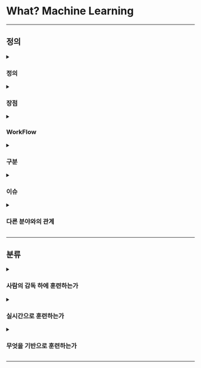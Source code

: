 # What? Machine Learning

---

## 정의

<details><summary><h3>정의</h3></summary>

- **정의**
    - 컴퓨터 프로그램이 주어진 데이터를 통해 데이터 처리 경험을 훈련함으로써 정보 처리 능력을 향상시키는 행위
    - 설명변수 X와 반응변수 Y에 대하여, 두 변수 간 상관관계를 서술한 수식을 찾는 능력을 향상시키는 행위

- **알고리즘과 모델**
    - 알고리즘 : 어떠한 문제를 해결하기 위한 일련의 절차나 방법
    - 모델 : 상관관계를 식으로 표현한 것으로서 알고리즘을 통해 도출된 설명변수와 반응변수의 관계를 나타낸 함수

</details>

<details><summary><h3>장점</h3></summary>

- **전통적인 방식으로는 해결할 수 없는 복잡한 문제를 쉽게 풀 수 있음**
    - 전통적인 방식의 경우 개발자가 직접 규칙을 설계하고 파라미터를 조정해야 함
    - 새로이 등장하는 문제들을 전통적인 방식으로 푸는 경우 설계할 규칙이나 조정할 파라미터가 복잡하고 다양함
    - 머신러닝의 경우 개발자가 적절한 알고리즘을 채택하고 적절한 파라미터를 설정하면 모델이 스스로 방법을 찾아냄
    - 따라서 전통적인 방식에 비해 머신러닝으로 문제를 풀 경우 개발자가 직접 수행해야 하는 업무가 줄어듦

- **유동적인 환경에 대처할 수 있음**
    - 대용량 데이터로부터 스스로 규칙을 찾아내어 복잡한 문제에 대응함
    - 따라서 학습되지 않은 데이터에 대해서도 적용할 수 있음

</details>

<details><summary><h3>WorkFlow</h3></summary>

![머신러닝워크플로우](https://content.altexsoft.com/media/2017/04/Screenshot_3.png)

- **Collect data** : 유용한 데이터를 최대한 많이 확보하고 하나의 데이터 세트로 통합함

- **Prepare data** : 결측값, 이상값, 기타 데이터 문제를 적절하게 처리하여 사용 가능한 상태로 준비함

- **Split data** :  데이터 세트를 학습용 세트와 평가용 세트로 분리함

- **Train a model** : 학습용 데이터 세트의 일부를 통해 모델이 데이터 내 패턴을 찾도록 훈련함

- **Validate a model** : 학습용 데이터 세트의 나머지를 통해 모델이 데이터 내 패턴을 잘 찾아냈는지 확인함

- **Test a model** : 평가용 데이터 세트를 통해 모델의 성능을 파악함

- **Deploy a model** : 모델을 의사결정 시스템에 탑재함

- **Iterate** : 새로운 데이터를 확보하고 모델에 적용하여 모델을 점진적으로 개선해나감

</details>

<details><summary><h3>구분</h3></summary>

![머신러닝 구분](https://github.com/trekhleb/homemade-machine-learning/blob/master/images/machine-learning-map.png?raw=true)

</details>

<details><summary><h3>이슈</h3></summary>

- **데이터**
    - 충분하지 않은 양의 데이터를 통한 학습
    - 대표성이 없는 데이터를 통한 학습
    - 품질이 낮은 데이터를 통한 학습
    - 반응변수와의 연관성이 낮은 설명변수를 통한 학습

- **과대적합/과소적합**

    ![과대적합과 과소적합](https://tensorflowkorea.files.wordpress.com/2017/06/fig2-01.png?w=640)

    - 모델이 훈련 시 제공되는 데이터에 과대 혹은 과소 적합되는 경우
    - 즉, 모델이 새로운 사례에 대하여 일반화되지 않는 경우

</details>

<details><summary><h3>다른 분야와의 관계</h3></summary>

- **AI, ML, DL**
    - 인공지능(Artificial Intelligence; AI) : 사람처럼 학습하고 추론할 수 있는 시스템을 만드는 기술
    - 머신러닝(Machine Learning; ML) : 규칙을 프로그래밍하지 않아도 주어진 데이터에서 자동으로 규칙을 발견하는 기술
    - 딥러닝(Deep Learning; DL) : 인공 신경망을 기반으로 하는 머신러닝 기술

- **빅데이터와 머신러닝의 관계**
    - 빅데이터(big data) : 기존의 데이터베이스로는 수집, 처리, 저장, 분석을 수행하기 어려울 만큼 방대한 양의 데이터
    - 빅데이터 시스템(big data system) : 빅데이터를 다루기 위한 시스템
    - 빅데이터 엔지니어링(big data engineering) :빅데이터를 다루는 방법
    - 빅데이터와 머신러닝의 관계
        - 본래 빅데이터의 개념은 데이터베이스에서 기원하여 머신러닝과는 별개로 발전해왔음
        - 학습 가능한 데이터의 양이 머신러닝 모델의 성능을 좌우하게 되면서, 오늘날 머신러닝 분야에서 유의미해짐

</details>

---

## 분류

<details><summary><h3>사람의 감독 하에 훈련하는가</h3></summary>

- **지도 학습(Supervised Learning)**
    - 훈련 단계에서 설명변수의 조합에 대응하는 반응변수를 함께 제시하는 학습 방법
        - 일고리즘은 설명변수와 반응변수의 상관관계를 가장 잘 설명할 수 있는 모델을 찾음
        - 알고리즘은 모델을 사용하여 새로운 설명변수에 대하여 예측을 수행함
    
    - 주요 알고리즘

        | 분석 종류 | 알고리즘 |
        |---|---|
        | 분류분석 | 결정트리(Decision Tree) |
        | | 서포트 벡터 머신(Support Vector Machine) |
        | | k-최근접이웃(K-Nearest Neightbor: KNN) |
        | | 로지스틱 회귀(Logistic Regression) |
        | 회귀분석 | 결정트리(Decision Tree) |
        | | 선형 회귀(Linear Regression) |
        | | 확률적 경사 하강 회귀(Stochastic gradient descent Regression; SGD) |

- **비지도 학습(Unsupervised Learning)**
    - 훈련 단계에서 설명변수에 조합에 대응하는  반응변수를 제시하지 않는 학습 방법
        - 알고리즘은 설명변수의 특징만을 활용하여 목표한 결과를 산출함

    - 주요 알고리즘

        | 분석 종류 | 알고리즘 |
        |---|---|---|
        | 군집분석 | K-Means |
        | | 계층적 군집 분석(Hierarchical Cluster Analysis; HCA) |
        | | DBSCAN | 
        | 차원 축소 | 주성분 분석(Principal Component Analysis; PCA) |
        | | 커널 주성분 분석(Kernel Principal Component Analysis) |
        | | 지역적 선형 임베딩(Locally-Linear Embedding; LLE) |
        | | t-SNE(t-distributed Stochastic Neighbor Embedding) |
        | 이상치 탐지 | 가우스 분포 |
        | 연관규칙 | Apriori |
        | | Eclat |

- **준지도 학습(Semi-supervised Learning)**
    - 지도 학습과 비지도 학습의 절충안
        - 모든 설명변수의 조합에 대하여 그에 대응하는 반응변수를 배치할 수 없는 현실을 고려한 학습 방법
        - 레이블(반응변수)이 존재하는 데이터 셋과 존재하지 않는 데이터 셋을 모두 사용함
    
    - 레이블이 군집 형태에 가까울수록 좋은 결과를 나타냄
    
    - 주요 알고리즘
        - 심층신뢰신경망(DBN)
        - 제한된 볼츠만 기계(RBM)

- **강화 학습(Reinforcement Learning)**

    ![강화학습](https://tensorflowkorea.files.wordpress.com/2018/05/e18489e185b3e1848fe185b3e18485e185b5e186abe18489e185a3e186ba-2018-05-24-e1848be185a9e1848ce185a5e186ab-12-21-44.png?w=768)
https://tensorflow.blog/%ed%95%b8%ec%a6%88%ec%98%a8-%eb%a8%b8%ec%8b%a0%eb%9f%ac%eb%8b%9d-1%ec%9e%a5-2%ec%9e%a5/1-3-%eb%a8%b8%ec%8b%a0%eb%9f%ac%eb%8b%9d-%ec%8b%9c%ec%8a%a4%ed%85%9c%ec%9d%98-%ec%a2%85%eb%a5%98/

    - 행동심리학에서 영감을 받은 학습 방법
    
    - 보상을 얻기 위한 전략(policy)을 스스로 학습함
        - 행동에 대한 구체적인 지시 없이 목표만 부여함
        - 환경(environment)을 관찰하고 행동(action)을 실행하여 보상(reward)을 도출함

    - 주요 알고리즘
        - SARSA
        - Q-Learning

- **전이 학습(Transfer Learning)**
    - 새로운 문제를 해결하고자 할 때 기존에 학습된 모델을 이용하여 새로운 모델을 만드는 방법
        - 기존 학습 방법은 훈련용 데이터와 실제 분석하려는 데이터가 유사한 분포를 가지고 있다는 가정에 기초함
        - 때문에 가정이 성립하지 않는 문제에 대해서는 좋은 결과를 보기 어려움
        - 이러한 경우 pre-trained model을 새로운 문제에 알맞게 조정하여 사용하면 성능을 높일 수 있음
    
    - 다음의 상황에서 활용하기에 적절함
        - 잘 훈련되어 있는 모델이 존재하는 경우
        - 해결하고자 하는 문제가 기존 모델이 해결 가능한 문제와 유사한 경우
        - 훈련용 데이터가 부족한 경우

</details>

<details><summary><h3>실시간으로 훈련하는가</h3></summary>

- **온라인 학습**
    - 데이터를 소그룹(mini batch)으로 묶어서 순차적으로 제공하며 점진적으로 훈련시키는 방법

- **오프라인 학습**
    - 사전에 충분히 훈련된 시스템을 사후 갱신 없이 제품에 적용하는 방법
    - 모든 데이터를 사용하여 학습함
    - 많은 시간이 소요되고 많은 리소스가 동원되므로 오프라인으로 수행함

</details>

<details><summary><h3>무엇을 기반으로 훈련하는가</h3></summary>

- **사례 기반 학습**

- **모델 기반 학습**

</details>

---

